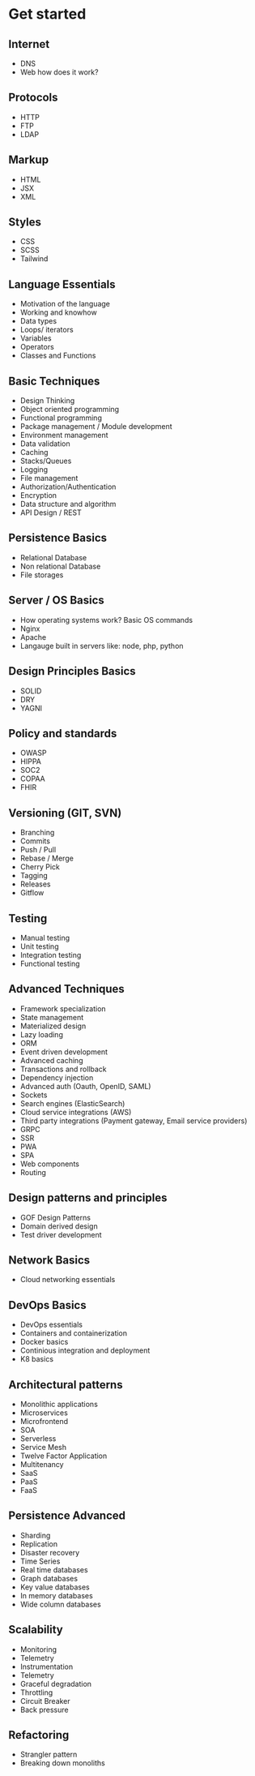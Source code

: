 # Get started
## Internet
- DNS
- Web how does it work?
## Protocols
- HTTP
- FTP
- LDAP
## Markup
- HTML
- JSX
- XML
## Styles
- CSS
- SCSS
- Tailwind
## Language Essentials
- Motivation of the language
- Working and knowhow
- Data types
- Loops/ iterators
- Variables
- Operators
- Classes and Functions
## Basic Techniques
- Design Thinking
- Object oriented programming
- Functional programming
- Package management / Module development
- Environment management
- Data validation
- Caching
- Stacks/Queues
- Logging
- File management
- Authorization/Authentication
- Encryption
- Data structure and algorithm
- API Design / REST
## Persistence Basics
- Relational Database
- Non relational Database
- File storages
## Server / OS Basics
- How operating systems work? Basic OS commands
- Nginx
- Apache
- Langauge built in servers like: node, php, python
## Design Principles Basics
- SOLID
- DRY
- YAGNI
## Policy and standards
- OWASP
- HIPPA
- SOC2
- COPAA
- FHIR
## Versioning (GIT, SVN)
- Branching
- Commits
- Push / Pull
- Rebase / Merge
- Cherry Pick
- Tagging
- Releases
- Gitflow
## Testing
- Manual testing
- Unit testing
- Integration testing
- Functional testing
## Advanced Techniques
- Framework specialization
- State management
- Materialized design
- Lazy loading
- ORM
- Event driven development
- Advanced caching
- Transactions and rollback
- Dependency injection
- Advanced auth (Oauth, OpenID, SAML)
- Sockets
- Search engines (ElasticSearch)
- Cloud service integrations (AWS)
- Third party integrations (Payment gateway, Email service providers)
- GRPC
- SSR
- PWA
- SPA
- Web components
- Routing
## Design patterns and principles
- GOF Design Patterns
- Domain derived design
- Test driver development
## Network Basics
- Cloud networking essentials
## DevOps Basics
- DevOps essentials
- Containers and containerization
- Docker basics
- Continious integration and deployment
- K8 basics
## Architectural patterns
- Monolithic applications
- Microservices
- Microfrontend
- SOA
- Serverless
- Service Mesh
- Twelve Factor Application
- Multitenancy
- SaaS
- PaaS
- FaaS
## Persistence Advanced
- Sharding
- Replication
- Disaster recovery
- Time Series
- Real time databases
- Graph databases
- Key value databases
- In memory databases
- Wide column databases
## Scalability
- Monitoring
- Telemetry
- Instrumentation
- Telemetry
- Graceful degradation
- Throttling
- Circuit Breaker
- Back pressure
## Refactoring
- Strangler pattern
- Breaking down monoliths